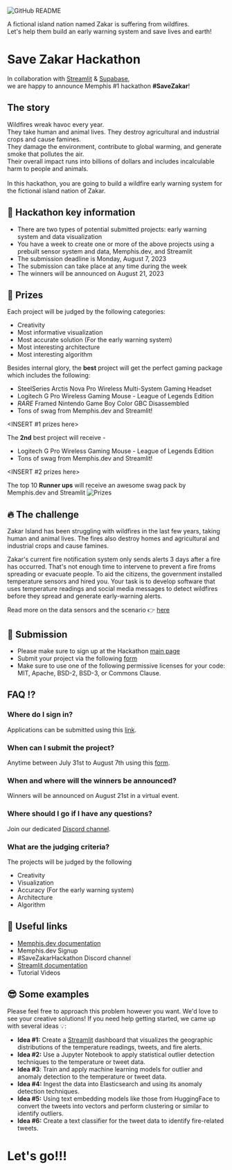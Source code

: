 ![GitHub README](https://github.com/memphisdev/save-zakar-hackathon/assets/70286779/dc56d45f-8861-49b0-9796-05f33ea8a9d4)

A fictional island nation named Zakar is suffering from wildfires.<br>
Let's help them build an early warning system and save lives and earth!

# Save Zakar Hackathon
In collaboration with [Streamlit](https://github.com/streamlit/streamlit) & [Supabase](https://github.com/supabase),<br>
we are happy to announce Memphis #1 hackathon **#SaveZakar**!<br>

## The story
Wildfires wreak havoc every year.<br>
They take human and animal lives. They destroy agricultural and industrial crops and cause famines.<br>
They damage the environment, contribute to global warming, and generate smoke that pollutes the air.<br>
Their overall impact runs into billions of dollars and includes incalculable harm to people and animals.<br>
<br>
In this hackathon, you are going to build a wildfire early warning system for the fictional island nation of Zakar.

## 🔑  Hackathon key information 
* There are two types of potential submitted projects: early warning system and data visualization
* You have a week to create one or more of the above projects using a prebuilt sensor system and data, Memphis.dev, and Streamlit
* The submission deadline is Monday, August 7, 2023
* The submission can take place at any time during the week
* The winners will be announced on August 21, 2023

## 🎁  Prizes 
Each project will be judged by the following categories:
* Creativity
* Most informative visualization
* Most accurate solution (For the early warning system)
* Most interesting architecture
* Most interesting algorithm

Besides internal glory, the **best** project will get the perfect gaming package which includes the following:
* SteelSeries Arctis Nova Pro Wireless Multi-System Gaming Headset
* Logitech G Pro Wireless Gaming Mouse - League of Legends Edition
* *RARE* Framed Nintendo Game Boy Color GBC Disassembled
* Tons of swag from Memphis.dev and Streamlit!

<INSERT #1 prizes here>

The **2nd** best project will receive -  
* Logitech G Pro Wireless Gaming Mouse - League of Legends Edition
* Tons of swag from Memphis.dev and Streamlit!

<INSERT #2 prizes here>

The top 10 **Runner ups** will receive an awesome swag pack by Memphis.dev and Streamlit
![Prizes](https://github.com/memphisdev/save-zakar-hackathon/assets/107035359/512d356d-44d5-431b-9618-9ac982cad104)


##  🔥 The challenge
Zakar Island has been struggling with wildfires in the last few years, taking human and animal lives. The fires also destroy homes and agricultural and industrial crops and cause famines.

Zakar's current fire notification system only sends alerts 3 days after a fire has occurred.  That's not enough time to intervene to prevent a fire froms spreading or evacuate people.  To aid the citizens, the government installed temperature sensors and hired you.  Your task is to develop software that uses temperature readings and social media messages to detect wildfires before they spread and generate early-warning alerts.

Read more on the data sensors and the scenario 👉 [here](https://github.com/memphisdev/savezakar/blob/main/About%20the%20scenario.md) 

## 🏁 Submission 
* Please make sure to sign up at the Hackathon [main page](https://hackathon.memphis.dev)
* Submit your project via the following [form](https://forms.gle/Hkmk1aLv9FvrZox98)
* Make sure to use one of the following permissive licenses for your code: MIT, Apache, BSD-2, BSD-3, or Commons Clause.

## FAQ ⁉️
  
### Where do I sign in?
Applications can be submitted using this [link](https://www.hackathon.memphis.dev/). 

### When can I submit the project?
Anytime between July 31st to August 7th using this [form](https://docs.google.com/forms/d/e/1FAIpQLSecz9jV_bhVaC4zodhbD7QFqQYo_V9B8w9skJlLHOhI6WrWlw/viewform).

### When and where will the winners be announced?
Winners will be announced on August 21st in a virtual event.

### Where should I go if I have any questions?
Join our dedicated [Discord channel](https://discord.gg/EJqN69M6RH).

### What are the judging criteria?
The projects will be judged by the following
* Creativity
* Visualization
* Accuracy (For the early warning system)
* Architecture
* Algorithm

## 🚀 Useful links 
 - [Memphis.dev documentation](https://docs.memphis.dev/memphis/getting-started/readme)
 - Memphis.dev Signup
 - #SaveZakarHackathon Discord channel
 - [Streamlit documentation](https://docs.streamlit.io/)
 - Tutorial Videos

## 😎 Some examples 
Please feel free to approach this problem however you want. We'd love to see your creative solutions!
If you need help getting started, we came up with several ideas 💡:

* **Idea #1:** Create a [Streamlit](https://github.com/streamlit/streamlit) dashboard that visualizes the geographic distributions of the temperature readings, tweets, and fire alerts.
* **Idea #2:** Use a Jupyter Notebook to apply statistical outlier detection techniques to the temperature or tweet data.
* **Idea #3**: Train and apply machine learning models for outlier and anomaly detection to the temperature or tweet data.
* **Idea #4:** Ingest the data into Elasticsearch and using its anomaly detection techniques.
* **Idea #5:** Using text embedding models like those from HuggingFace to convert the tweets into vectors and perform clustering or similar to identify outliers.
* **Idea #6:** Create a text classifier for the tweet data to identify fire-related tweets.

<h1>Let's go!!!</h1>
